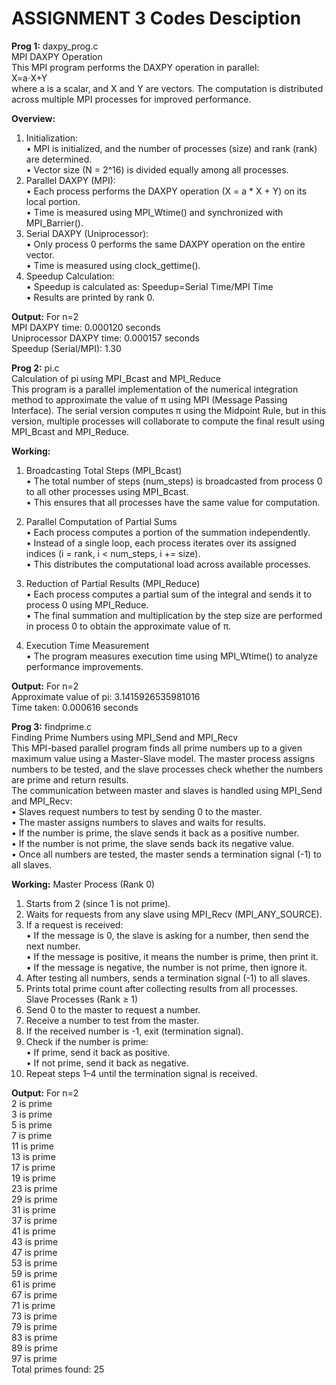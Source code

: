 # ASSIGNMENT 3 Codes Desciption

**Prog 1:** daxpy_prog.c  
MPI DAXPY Operation  
This MPI program performs the DAXPY operation in parallel:  
X=a⋅X+Y  
where a is a scalar, and X and Y are vectors. The computation is distributed across multiple MPI processes for improved performance.  

**Overview:**  
1. Initialization:  
•	MPI is initialized, and the number of processes (size) and rank (rank) are determined.  
•	Vector size (N = 2^16) is divided equally among all processes.  
2. Parallel DAXPY (MPI):  
•	Each process performs the DAXPY operation (X = a * X + Y) on its local portion.  
•	Time is measured using MPI_Wtime() and synchronized with MPI_Barrier().  
3. Serial DAXPY (Uniprocessor):  
•	Only process 0 performs the same DAXPY operation on the entire vector.  
•	Time is measured using clock_gettime().  
4. Speedup Calculation:  
•	Speedup is calculated as: Speedup=Serial Time/MPI Time   
•	Results are printed by rank 0.  

**Output:** For n=2  
MPI DAXPY time: 0.000120 seconds  
Uniprocessor DAXPY time: 0.000157 seconds  
Speedup (Serial/MPI): 1.30  

**Prog 2:** pi.c  
Calculation of pi using MPI_Bcast and MPI_Reduce  
This program is a parallel implementation of the numerical integration method to approximate the value of π using MPI (Message Passing Interface). The serial version computes π using the Midpoint Rule, but in this version, multiple processes will collaborate to compute the final result using MPI_Bcast and MPI_Reduce.  

**Working:**  
1.	Broadcasting Total Steps (MPI_Bcast)  
•	The total number of steps (num_steps) is broadcasted from process 0 to all other processes using MPI_Bcast.  
•	This ensures that all processes have the same value for computation.  

2.	Parallel Computation of Partial Sums  
•	Each process computes a portion of the summation independently.  
•	Instead of a single loop, each process iterates over its assigned indices (i = rank, i < num_steps, i += size).  
•	This distributes the computational load across available processes.  

3.	Reduction of Partial Results (MPI_Reduce)  
•	Each process computes a partial sum of the integral and sends it to process 0 using MPI_Reduce.  
•	The final summation and multiplication by the step size are performed in process 0 to obtain the approximate value of π.  

4.	Execution Time Measurement  
•	The program measures execution time using MPI_Wtime() to analyze performance improvements.

**Output:** For n=2  
Approximate value of pi: 3.1415926535981016  
Time taken: 0.000616 seconds  

**Prog 3:** findprime.c  
Finding Prime Numbers using MPI_Send and MPI_Recv  
This MPI-based parallel program finds all prime numbers up to a given maximum value using a Master-Slave model. The master process assigns numbers to be tested, and the slave processes check whether the numbers are prime and return results.    
The communication between master and slaves is handled using MPI_Send and MPI_Recv:  
•	Slaves request numbers to test by sending 0 to the master.  
•	The master assigns numbers to slaves and waits for results.  
•	If the number is prime, the slave sends it back as a positive number.  
•	If the number is not prime, the slave sends back its negative value.  
•	Once all numbers are tested, the master sends a termination signal (-1) to all slaves.  

**Working:**
Master Process (Rank 0)  
1.	Starts from 2 (since 1 is not prime).  
2.	Waits for requests from any slave using MPI_Recv (MPI_ANY_SOURCE).  
3.	If a request is received:  
•	If the message is 0, the slave is asking for a number, then send the next number.  
•	If the message is positive, it means the number is prime, then print it.  
•	If the message is negative, the number is not prime, then ignore it.  
4.	After testing all numbers, sends a termination signal (-1) to all slaves.  
5.	Prints total prime count after collecting results from all processes.  
Slave Processes (Rank ≥ 1)  
1.	Send 0 to the master to request a number.  
2.	Receive a number to test from the master.  
3.	If the received number is -1, exit (termination signal).  
4.	Check if the number is prime:  
•	If prime, send it back as positive.  
•	If not prime, send it back as negative.  
5.	Repeat steps 1–4 until the termination signal is received.

**Output:** For n=2  
2 is prime  
3 is prime  
5 is prime  
7 is prime   
11 is prime  
13 is prime  
17 is prime  
19 is prime  
23 is prime  
29 is prime  
31 is prime  
37 is prime  
41 is prime  
43 is prime  
47 is prime  
53 is prime    
59 is prime  
61 is prime  
67 is prime  
71 is prime  
73 is prime  
79 is prime  
83 is prime  
89 is prime  
97 is prime  
Total primes found: 25  



 
